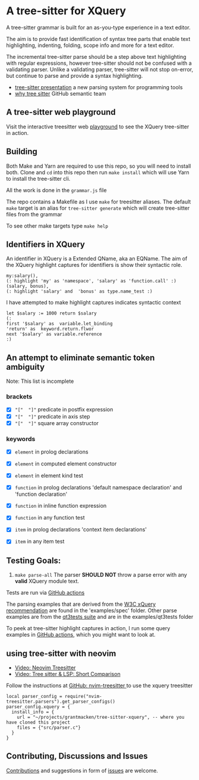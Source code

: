 # A tree-sitter for XQuery

A tree-sitter grammar is built for an as-you-type experience in a text editor.

The aim is to provide fast identification of syntax tree parts that enable
text highlighting, indenting, folding, scope info and more for a text editor.

The incremental tree-sitter parse should be a step above text highlighting with regular
expressions, however tree-sitter should not be confused with a validating parser. Unlike a 
validating parser, tree-sitter will not stop on-error, but continue to parse and provide
a syntax highlighting.

- [tree-sitter presentation](https://www.youtube.com/watch?v=Jes3bD6P0To)  a new parsing system for programming tools
- [why tree sitter](https://github.com/github/semantic/blob/master/docs/why-tree-sitter.md) GitHub semantic team

## A tree-sitter web playground 

Visit the interactive treesitter web [playground](https://grantmacken.github.io/tree-sitter-xquery) to see the 
XQuery tree-sitter in action.

## Building

Both Make and Yarn are required to use this repo, so you will need to install both.
Clone and `cd` into this repo then run `make install` which will use Yarn to install the tree-sitter cli.


 All the work is done in the `grammar.js` file

The repo contains a Makefile as I use `make` for treesitter aliases.
The default `make` target is an alias for `tree-sitter generate` which will create tree-sitter files from the grammar

To see other make targets type `make help`

## Identifiers in XQuery

An identifier in XQuery is a Extended QName, aka an EQName.
The aim of the XQuery highlight captures for identifiers is show their syntactic role.

```
my:salary(),
(: highlight 'my' as 'namespace', 'salary' as 'function.call' :)
(salary, bonus),
(: highlight 'salary' and  'bonus' as type.name_test :)
```

I have attempted to make highlight captures indicates syntactic context

```
let $salary := 1000 return $salary
(: 
first '$salary' as  variable.let_binding 
'return' as  keyword.return.flwor 
next '$salary' as variable.reference 
:)
```


## An attempt to eliminate semantic token ambiguity

Note: This list is incomplete

### brackets

 - [x]  ` "["  "]" `  predicate in postfix expression
 - [x]  ` "["  "]" `  predicate in axis step
 - [x]  ` "["  "]" `  square array constructor

### keywords

 - [x]  `element`  in prolog declarations
 - [x]  `element`  in computed element constructor
 - [x]  `element`  in element kind test   

 - [x]  `function`  in prolog declarations 'default namespace declaration' and 'function declaration'
 - [x]  `function`  in inline function expression
 - [x]  `function`  in any function test 

 - [x]  `item`  in prolog declarations 'context item declarations'
 - [x]  `item`  in any item test

## Testing Goals: <!--1, 2  TODO , 3 -->

1. `make parse-all` The parser **SHOULD NOT** throw a parse error with any **valid** XQuery module text.
<!-- 3. `make query-all` The query capture S-expressions **should not** error -->
<!-- 2. `make test-all` All tree-sitter tests in the test/corpus **should not** error -->

Tests are run via [GitHub actions](https://github.com/grantmacken/tree-sitter-xQuery/actions)

The parsing examples that are derived from the [W3C xQuery recommendation](https://www.w3.org/TR/xquery-31)
are found in the 'examples/spec' folder. Other parse examples are from the [qt3tests suite](https://github.com/w3c/qt3tests) and are in the examples/qt3tests folder

<!-- TODO
The `test/corpus/` tree-sitter tests are mainly organised around the sections outlined in the 
[W3C xQuery recommendation](https://www.w3.org/TR/xquery-31).
-->

To peek at tree-sitter highlight captures in action, I run some query examples in 
[GitHub actions](https://github.com/grantmacken/tree-sitter-xQuery/actions), 
which you might want to look at. 

## using tree-sitter with neovim

 - [Video: Neovim Treesitter](https://www.youtube.com/watch?v=xQGbhiUbSmM)
 - [Video: Tree sitter & LSP: Short Comparison](https://www.youtube.com/watch?v=c17j09vY5sw)

Follow the instructions at
[GitHub: nvim-treesitter ](https://github.com/nvim-treesitter/nvim-treesitter#adding-parsers)
to use the xquery treesitter

```
local parser_config = require("nvim-treesitter.parsers").get_parser_configs()
parser_config.xquery = {
  install_info = {
    url = "~/projects/grantmacken/tree-sitter-xquery", -- where you have cloned this project
    files = {"src/parser.c"}
  }
}

```

<!--

## better semantic highlighting: example in neovim

![terminal screeshot](assets/2021-09-02_10-56.png)

1. '\*' in the context of sequence_type/any_array_test/wildcard 
2. '+'  in the context of sequence_type/occurrence
3. '+'  in the context of additive_expr so colored as an operator
4. 'xs:date' in this context is a constuctor function so it is colored as a function, whereas elsewhere as the 2nd line 'xs:integer' this appears in the 
sequence_type context so it will be colored as a type.

More spot the semantic color differences
 - '[' ']' can be a square array constructors or delimit predicates
 - '(' ')' can be a parenthesized expr or delimit parameter and argument lists

-->

## Contributing, Discussions and Issues

[Contributions](CONTRIBUTING.md) and suggestions in form of 
[issues](https://github.com/grantmacken/tree-sitter-xquery/issues) are welcome.



